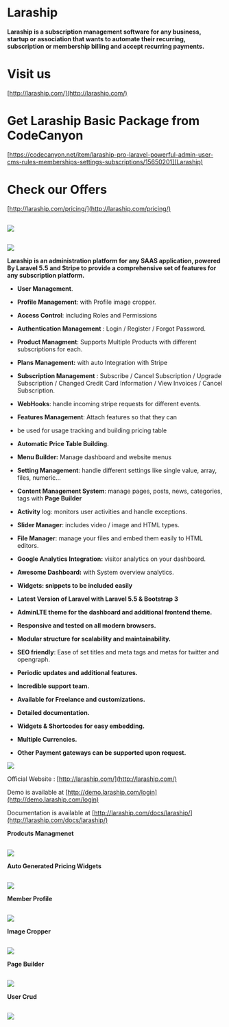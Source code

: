 # Laraship

**Laraship is a subscription management software for any business, startup or association that wants to automate their recurring, subscription or membership billing and accept recurring payments.**

# Visit us

[http://laraship.com/](http://laraship.com/)

# Get Laraship Basic Package from CodeCanyon

[https://codecanyon.net/item/laraship-pro-laravel-powerful-admin-user-cms-rules-memberships-settings-subscriptions/15650201](Laraship)

# Check our Offers
[http://laraship.com/pricing/](http://laraship.com/pricing/)


![](data:image/gif;base64,R0lGODlhAQABAAAAACH5BAEKAAEALAAAAAABAAEAAAICTAEAOw==)

<noscript>![](http://d2wvoz3xcmywg9.cloudfront.net/wp-content/uploads/2017/12/dashboard1.png)</noscript>

![](data:image/gif;base64,R0lGODlhAQABAAAAACH5BAEKAAEALAAAAAABAAEAAAICTAEAOw==)

<noscript>![](http://d2wvoz3xcmywg9.cloudfront.net/wp-content/uploads/2017/12/free-installationai.png)</noscript>

**Laraship is an administration platform for any SAAS application, powered By Laravel 5.5 and Stripe to provide a comprehensive set of features for any subscription platform.**

*   **User Management**.
*   **Profile Management**: with Profile image cropper.
*   **Access Control**: including Roles and Permissions
*   **Authentication Management** : Login / Register / Forgot Password.
*   **Product Managment**: Supports Multiple Products with different subscriptions for each.
*   **Plans Management:** with auto Integration with Stripe
*   **Subscription Management** : Subscribe / Cancel Subscription / Upgrade Subscription / Changed Credit Card Information / View Invoices / Cancel Subscription.
*   **WebHooks**: handle incoming stripe requests for different events.
*   **Features Management**: Attach features so that they can
*   be used for usage tracking and building pricing table
*   **Automatic Price Table Building**.
*   **Menu Builder:** Manage dashboard and website menus
*   **Setting Management**: handle different settings like single value, array, files, numeric…
*   **Content Management System**: manage pages, posts, news, categories, tags with **Page Builder**
*   **Activity** log: monitors user activities and handle exceptions.
*   **Slider Manager**: includes video / image and HTML types.
*   **File Manager**: manage your files and embed them easily to HTML editors.
*   **Google Analytics Integration:** visitor analytics on your dashboard.
*   **Awesome Dashboard:** with System overview analytics.
*   **Widgets: snippets to be included easily**

*   **Latest Version of Laravel with Laravel 5.5 & Bootstrap 3**
*   **AdminLTE theme for the dashboard and additional frontend theme.**
*   **Responsive and tested on all modern browsers.**
*   **Modular structure for scalability and maintainability.**
*   **SEO friendly**: Ease of set titles and meta tags and metas for twitter and opengraph.
*   **Periodic updates and additional features.**
*   **Incredible support team.**
*   **Available for Freelance and customizations.**
*   **Detailed documentation.**
*   **Widgets & Shortcodes for easy embedding.**
*   **Multiple Currencies.**
*   **Other Payment gateways can be supported upon request.**

![](http://laraship.com/codecanyon/images/demo.png)

Official Website : [http://laraship.com/](http://laraship.com/)

Demo is available at [http://demo.laraship.com/login](http://demo.laraship.com/login)

Documentation is available at [http://laraship.com/docs/laraship/](http://laraship.com/docs/laraship/)

**Prodcuts Managmenet**

![](data:image/gif;base64,R0lGODlhAQABAAAAACH5BAEKAAEALAAAAAABAAEAAAICTAEAOw==)

<noscript>![](http://d2wvoz3xcmywg9.cloudfront.net/wp-content/uploads/2017/12/product.png)</noscript>

**Auto Generated Pricing Widgets**

![](data:image/gif;base64,R0lGODlhAQABAAAAACH5BAEKAAEALAAAAAABAAEAAAICTAEAOw==)

<noscript>![](http://d2wvoz3xcmywg9.cloudfront.net/wp-content/uploads/2017/12/pricing.png)</noscript>

**Member Profile**

![](data:image/gif;base64,R0lGODlhAQABAAAAACH5BAEKAAEALAAAAAABAAEAAAICTAEAOw==)

<noscript>![](http://d2wvoz3xcmywg9.cloudfront.net/wp-content/uploads/2017/12/member_profile.png)</noscript>

**Image Cropper**

![](data:image/gif;base64,R0lGODlhAQABAAAAACH5BAEKAAEALAAAAAABAAEAAAICTAEAOw==)

<noscript>![](http://d2wvoz3xcmywg9.cloudfront.net/wp-content/uploads/2017/12/cropper.png)</noscript>

**Page Builder**

![](data:image/gif;base64,R0lGODlhAQABAAAAACH5BAEKAAEALAAAAAABAAEAAAICTAEAOw==)

<noscript>![](http://d2wvoz3xcmywg9.cloudfront.net/wp-content/uploads/2017/12/page_designer.png)</noscript>

**User Crud**

![](data:image/gif;base64,R0lGODlhAQABAAAAACH5BAEKAAEALAAAAAABAAEAAAICTAEAOw==)

<noscript>![](http://d2wvoz3xcmywg9.cloudfront.net/wp-content/uploads/2017/12/curud.png)</noscript>
